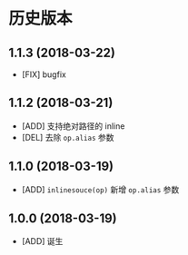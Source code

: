 # 历史版本
## 1.1.3 (2018-03-22)
* [FIX] bugfix

## 1.1.2 (2018-03-21)
* [ADD] 支持绝对路径的 inline
* [DEL] 去除 `op.alias` 参数

## 1.1.0 (2018-03-19)
* [ADD] `inlinesouce(op)` 新增 `op.alias` 参数

## 1.0.0 (2018-03-19)
* [ADD] 诞生

